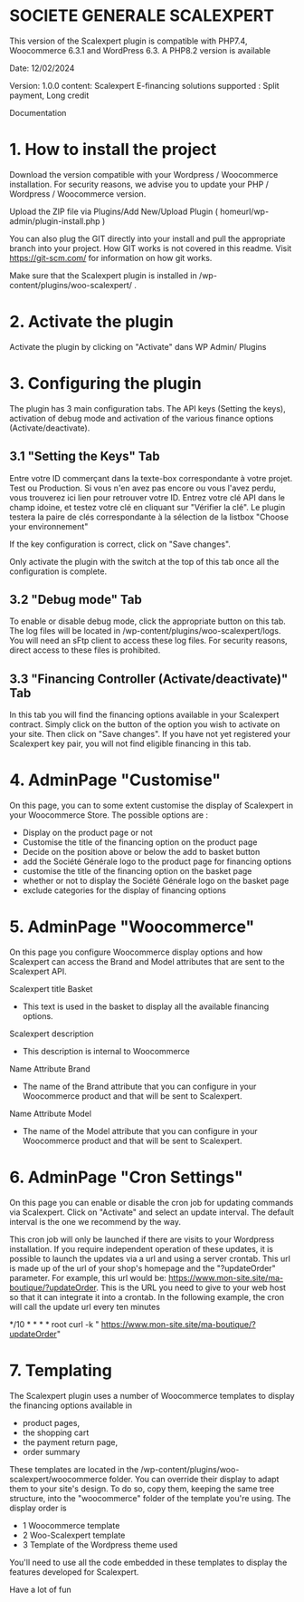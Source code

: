 # SOCIETE GENERALE SCALEXPERT

This version of the Scalexpert plugin is compatible with PHP7.4, Woocommerce 6.3.1 and WordPress 6.3. A PHP8.2 version
is available

Date: 12/02/2024

Version: 1.0.0
content: Scalexpert E-financing solutions supported : Split payment, Long credit

Documentation

# 1. How to install the project

Download the version compatible with your Wordpress / Woocommerce installation. For security reasons, we advise you to
update your PHP / Wordpress / Woocommerce version.

Upload the ZIP file via Plugins/Add New/Upload Plugin ( homeurl/wp-admin/plugin-install.php )

You can also plug the GIT directly into your install and pull the appropriate branch into your project. How GIT works is
not covered in this readme. Visit https://git-scm.com/ for information on how git works.

Make sure that the Scalexpert plugin is installed in /wp-content/plugins/woo-scalexpert/ .

# 2. Activate the plugin

Activate the plugin by clicking on "Activate" dans WP Admin/ Plugins

# 3. Configuring the plugin

The plugin has 3 main configuration tabs. The API keys (Setting the keys), activation of debug mode and activation of
the various finance options (Activate/deactivate).

## 3.1 "Setting the Keys" Tab

Entre votre ID commerçant dans la texte-box correspondante à votre projet. Test ou Production. Si vous n'en avez pas
encore ou vous l'avez perdu, vous trouverez ici lien pour retrouver votre ID. Entrez votre clé API dans le champ idoine,
et testez votre clé en cliquant sur "Vérifier la clé". Le plugin testera la paire de clés correspondante à la sélection
de la listbox "Choose your environnement"

If the key configuration is correct, click on "Save changes".

Only activate the plugin with the switch at the top of this tab once all the configuration is complete.

## 3.2 "Debug mode" Tab

To enable or disable debug mode, click the appropriate button on this tab. The log files will be located in
/wp-content/plugins/woo-scalexpert/logs. You will need an sFtp client to access these log files. For security reasons,
direct access to these files is prohibited.

## 3.3 "Financing Controller (Activate/deactivate)" Tab

In this tab you will find the financing options available in your Scalexpert contract. Simply click on the button of the
option you wish to activate on your site. Then click on "Save changes". If you have not yet registered your Scalexpert
key pair, you will not find eligible financing in this tab.

# 4. AdminPage "Customise"

On this page, you can to some extent customise the display of Scalexpert in your Woocommerce Store.
The possible options are :

- Display on the product page or not
- Customise the title of the financing option on the product page
- Decide on the position above or below the add to basket button
- add the Société Générale logo to the product page for financing options
- customise the title of the financing option on the basket page
- whether or not to display the Société Générale logo on the basket page
- exclude categories for the display of financing options

# 5. AdminPage "Woocommerce"

On this page you configure Woocommerce display options and how Scalexpert can access the Brand and Model attributes that
are sent to the Scalexpert API.

Scalexpert title Basket

- This text is used in the basket to display all the available financing options.

Scalexpert description

- This description is internal to Woocommerce

Name Attribute Brand

- The name of the Brand attribute that you can configure in your Woocommerce product and that will be sent to
  Scalexpert.

Name Attribute Model

- The name of the Model attribute that you can configure in your Woocommerce product and that will be sent to
  Scalexpert.

# 6. AdminPage "Cron Settings"

On this page you can enable or disable the cron job for updating commands via Scalexpert. Click on "Activate" and select
an update interval. The default interval is the one we recommend by the way.

This cron job will only be launched if there are visits to your Wordpress installation. If you require independent
operation of these updates, it is possible to launch the updates via a url and using a server crontab. This url is made
up of the url of your shop's homepage and the "?updateOrder" parameter. For example, this url would
be: https://www.mon-site.site/ma-boutique/?updateOrder. This is the URL you need to give to your web host so that it can
integrate it into a crontab.
In the following example, the cron will call the update url every ten minutes

*/10 * * * * root curl -k " https://www.mon-site.site/ma-boutique/?updateOrder"

# 7. Templating

The Scalexpert plugin uses a number of Woocommerce templates to display the financing options available in

- product pages,
- the shopping cart
- the payment return page,
- order summary

These templates are located in the /wp-content/plugins/woo-scalexpert/woocommerce folder. You can override their display
to adapt them to your site's design. To do so, copy them, keeping the same tree structure, into the "woocommerce" folder
of the template you're using. The display order is

- 1 Woocommerce template
- 2 Woo-Scalexpert template
- 3 Template of the Wordpress theme used

You'll need to use all the code embedded in these templates to display the features developed for Scalexpert.

Have a lot of fun
